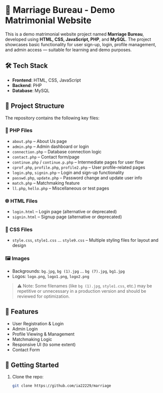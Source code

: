 # 💍 Marriage Bureau - Demo Matrimonial Website

This is a demo matrimonial website project named **Marriage Bureau**, developed using **HTML, CSS, JavaScript, PHP**, and **MySQL**. The project showcases basic functionality for user sign-up, login, profile management, and admin access — suitable for learning and demo purposes.

## 🛠️ Tech Stack

- **Frontend**: HTML, CSS, JavaScript
- **Backend**: PHP
- **Database**: MySQL

## 📁 Project Structure

The repository contains the following key files:

### 📄 PHP Files
- `about.php` – About Us page  
- `admin.php` – Admin dashboard or login  
- `connection.php` – Database connection logic  
- `contact.php` – Contact form/page  
- `continue.php` / `continue.p.php` – Intermediate pages for user flow  
- `cprof.php`, `profile.php`, `profile2.php` – User profile-related pages  
- `login.php`, `signin.php` – Login and sign-up functionality  
- `passwd.php`, `update.php` – Password change and update user info  
- `match.php` – Matchmaking feature  
- `ll.php`, `hello.php` – Miscellaneous or test pages

### 🌐 HTML Files
- `login.html` – Login page (alternative or deprecated)
- `signin.html` – Signup page (alternative or deprecated)

### 🎨 CSS Files
- `style.css`, `style1.css` ... `style9.css` – Multiple styling files for layout and design

### 🖼️ Images
- Backgrounds: `bg.jpg`, `bg (1).jpg` ... `bg (7).jpg`, `bg1.jpg`
- Logos: `logo.png`, `logo1.png`, `logo2.png`

> ⚠️ Note: Some filenames (like `bg (1).jpg`, `style1.css`, etc.) may be repetitive or unnecessary in a production version and should be reviewed for optimization.

## 🚀 Features

- User Registration & Login
- Admin Login
- Profile Viewing & Management
- Matchmaking Logic
- Responsive UI (to some extent)
- Contact Form

## 🏁 Getting Started

1. Clone the repo:
   ```bash
   git clone https://github.com/ia22229/marriage
